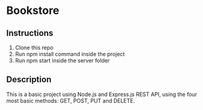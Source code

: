# Bookstore

## Instructions
1. Clone this repo
2. Run npm install command inside the project
3. Run npm start inside the server folder
   
## Description
This is a basic project using Node.js and Express.js REST API, using the four most basic methods: GET, POST, PUT and DELETE.
